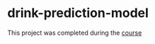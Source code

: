 # drink-prediction-model

This project was completed during the [course](https://cognitiveclass.ai/courses/data-analysis-python)
